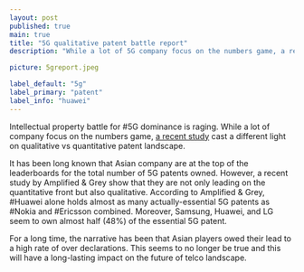 ```yaml
---
layout: post
published: true
main: true
title: "5G qualitative patent battle report"
description: "While a lot of 5G company focus on the numbers game, a recent study cast a different light on qualitative vs quantitative patent landscape."

picture: 5greport.jpeg

label_default: "5g" 
label_primary: "patent"
label_info: "huawei"
---
```

<!-- Main Container -->
Intellectual property battle for #5G dominance is raging.
While a lot of company focus on the numbers game, [a recent study](http://info.greyb.com/5g-standard-essential-patents-who-owns-the-5g-patents) cast a different light on qualitative vs quantitative patent landscape.

It has been long known that Asian company are at the top of the leaderboards for the total number of 5G patents owned.
However, a recent study by Amplified & Grey show that they are not only leading on the quantitative front but also qualitative.
According to Amplified & Grey, #Huawei alone holds almost as many actually-essential 5G patents as #Nokia and #Ericsson combined.
Moreover, Samsung, Huawei, and LG seem to own almost half (48%) of the essential 5G patent.

For a long time, the narrative has been that Asian players owed their lead to a high rate of over declarations.
This seems to no longer be true and this will have a long-lasting impact on the future of telco landscape.

<!--End Main Container -->
